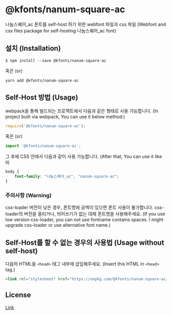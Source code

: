 # @kfonts/nanum-square-ac

나눔스퀘어_ac 폰트를 self-host 하기 위한 webfont 파일과 css 파일
(Webfont and css files package for self-hosting 나눔스퀘어_ac font)

## 설치 (Installation)

```
$ npm install --save @kfonts/nanum-square-ac
```

혹은 (or)

```
yarn add @kfonts/nanum-square-ac
```

## Self-Host 방법 (Usage)

webpack을 통해 빌드되는 프로젝트에서 다음과 같은 형태로 사용 가능합니다.
(In project built via webpack, You can use it below method:)

```js
require('@kfonts/nanum-square-ac');
```

혹은 (or)

```js
import '@kfonts/nanum-square-ac';
```

그 후에 CSS 안에서 다음과 같이 사용 가능합니다.
(After that, You can use it like it)

```css
body {
    font-family: "나눔스퀘어_ac", "nanum-square-ac";
}
```

### 주의사항 (Warning)

css-loader 버전이 낮은 경우, 폰트명에 공백이 있으면 폰트 사용이 불가합니다.
css-loader의 버전을 올리거나, 띄어쓰기가 없는 대체 폰트명을 사용해주세요.
(If you use low version css-loader, you can not use fontname contains spaces.
I might upgrade css-loader or use alternative font name.)

## Self-Host를 할 수 없는 경우의 사용법 (Usage without self-host)

다음의 HTML을 `<head>` 태그 내부에 삽입해주세요.
(Insert this HTML in `<head>` tag.)

```html
<link rel="stylesheet" href="https://unpkg.com/@kfonts/nanum-square-ac/index.css" />
```

## License

[Link](https://help.naver.com/support/contents/contents.help?serviceNo=1074&categoryNo=3497)

```

```
